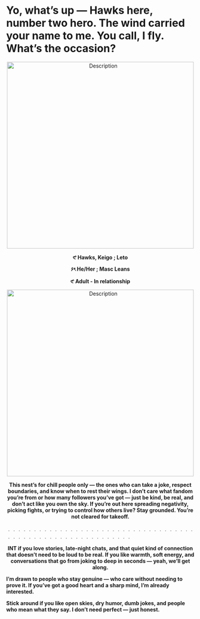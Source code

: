 # Yo, what’s up — Hawks here, number two hero. The wind carried your name to me. You call, I fly. What’s the occasion?
<p align="center">
  <img src="https://i.postimg.cc/2ybfdbPV/image-removebg-preview.png" alt="Description" width="500">
</p>
</p>
</p>


<p align="center"><strong>𑣲   Hawks, Keigo ; Leto </strong></p>
<p align="center"><strong>۶ৎ    He/Her ; Masc Leans </strong></p>
<p align="center"><strong>𑣲   Adult - In relationship </strong></p>
<p align="center">

  
  <img src="https://i.postimg.cc/jSXyNZPB/0f1c61bef572982143fec5dda9686e1e-removebg-preview-1.png" alt="Description" width="500">
</p>


<p align="center"><strong>   This nest’s for chill people only — the ones who can take a joke, respect boundaries, and know when to rest their wings.
I don’t care what fandom you’re from or how many followers you’ve got — just be kind, be real, and don’t act like you own the sky.
If you’re out here spreading negativity, picking fights, or trying to control how others live? Stay grounded. You’re not cleared for takeoff. </strong></p>

﹒﹒﹒﹒﹒﹒﹒﹒﹒﹒﹒﹒﹒﹒﹒﹒﹒﹒﹒﹒﹒﹒﹒﹒﹒﹒﹒﹒﹒﹒﹒﹒﹒﹒﹒﹒﹒﹒﹒﹒﹒﹒﹒﹒﹒﹒﹒﹒﹒﹒﹒﹒﹒﹒﹒﹒﹒﹒﹒﹒

<p align="center"><strong>  INT if you love stories, late-night chats, and that quiet kind of connection that doesn’t need to be loud to be real.
If you like warmth, soft energy, and conversations that go from joking to deep in seconds — yeah, we’ll get along.

I’m drawn to people who stay genuine — who care without needing to prove it.
If you’ve got a good heart and a sharp mind, I’m already interested.

Stick around if you like open skies, dry humor, dumb jokes, and people who mean what they say.
I don’t need perfect — just honest.  </strong></p>





